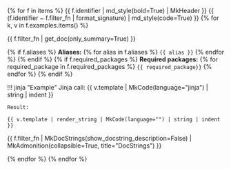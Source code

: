 {% for f in items %}
{{ f.identifier | md_style(bold=True) | MkHeader }}
{{ (f.identifier ~ f.filter_fn | format_signature) | md_style(code=True) }}
{% for k, v in f.examples.items() %}

{{ f.filter_fn | get_doc(only_summary=True) }}

{% if f.aliases %}
**Aliases:** {% for alias in f.aliases %} `{{ alias }}` {% endfor %}
{% endif %}
{% if f.required_packages %}
**Required packages:** {% for required_package in f.required_packages %} `{{ required_package}}` {% endfor %}
{% endif %}

!!! jinja "Example"
    Jinja call:
    {{ v.template | MkCode(language="jinja") | string | indent }}

    Result:

    {{ v.template | render_string | MkCode(language="") | string | indent }}


{{ f.filter_fn | MkDocStrings(show_docstring_description=False) | MkAdmonition(collapsible=True, title="DocStrings") }}


{% endfor %}
{% endfor %}
